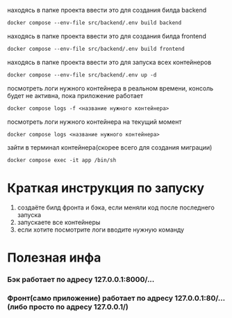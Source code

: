 находясь в папке проекта ввести это для создания билда backend
```Dockerfile
docker compose --env-file src/backend/.env build backend
```

находясь в папке проекта ввести это для создания билда frontend
```Dockerfile
docker compose --env-file src/backend/.env build frontend
```

находясь в папке проекта ввести это для запуска всех контейнеров
```Dockerfile
docker compose --env-file src/backend/.env up -d
```

посмотреть логи нужного контейнера в реальном времени, консоль будет не активна, пока приложение работает
```Dockerfile
docker compose logs -f <название нужного контейнера>
```

посмотреть логи нужного контейнера на текущий момент
```Dockerfile
docker compose logs <название нужного контейнера>
```

зайти в терминал контейнера(скорее всего для создания миграции)
```Dockerfile
docker compose exec -it app /bin/sh
```

# Краткая инструкция по запуску
1. создаёте билд фронта и бэка, если меняли код после последнего запуска
2. запускаете все контейнеры
3. если хотите посмотрите логи вводите нужную команду


# Полезная инфа
### Бэк работает по адресу 127.0.0.1:8000/...

### Фронт(само приложение) работает по адресу 127.0.0.1:80/...(либо просто по адресу 127.0.0.1/)